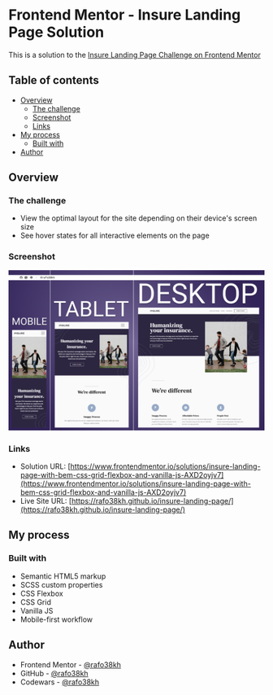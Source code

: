 # Frontend Mentor - Insure Landing Page Solution

This is a solution to the [Insure Landing Page Challenge on Frontend Mentor](https://www.frontendmentor.io/challenges/insure-landing-page-uTU68JV8)

## Table of contents

- [Overview](#overview)
  - [The challenge](#the-challenge)
  - [Screenshot](#screenshot)
  - [Links](#links)
- [My process](#my-process)
  - [Built with](#built-with)
- [Author](#author)

## Overview

### The challenge

- View the optimal layout for the site depending on their device's screen size
- See hover states for all interactive elements on the page

### Screenshot

![screenshot](./images/screenshot.png)

### Links

- Solution URL: [https://www.frontendmentor.io/solutions/insure-landing-page-with-bem-css-grid-flexbox-and-vanilla-js-AXD2oyjv7](https://www.frontendmentor.io/solutions/insure-landing-page-with-bem-css-grid-flexbox-and-vanilla-js-AXD2oyjv7)
- Live Site URL: [https://rafo38kh.github.io/insure-landing-page/](https://rafo38kh.github.io/insure-landing-page/)

## My process

### Built with

- Semantic HTML5 markup
- SCSS custom properties
- CSS Flexbox
- CSS Grid
- Vanilla JS
- Mobile-first workflow

## Author

- Frontend Mentor - [@rafo38kh](https://www.frontendmentor.io/profile/rafo38kh)
- GitHub - [@rafo38kh](https://github.com/rafo38kh)
- Codewars - [@rafo38kh](https://www.codewars.com/users/rafo38kh)
